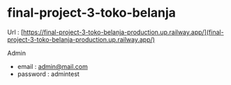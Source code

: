 # final-project-3-toko-belanja
Url : [https://final-project-3-toko-belanja-production.up.railway.app/](final-project-3-toko-belanja-production.up.railway.app/)

Admin
- email : admin@mail.com
- password : admintest
